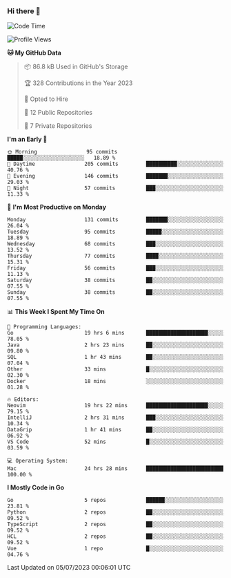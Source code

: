 ### Hi there 👋
<!--![visitors](https://visitor-badge.glitch.me/badge?page_id=d0zingcat)-->
<!--
**d0zingcat/d0zingcat** is a ✨ _special_ ✨ repository because its `README.md` (this file) appears on your GitHub profile.

Here are some ideas to get you started:

- 🔭 I’m currently working on ...
- 🌱 I’m currently learning ...
- 👯 I’m looking to collaborate on ...
- 🤔 I’m looking for help with ...
- 💬 Ask me about ...
- 📫 How to reach me: ...
- 😄 Pronouns: ...
- ⚡ Fun fact: ...
-->
<!--START_SECTION:waka-->
![Code Time](http://img.shields.io/badge/Code%20Time-2%2C808%20hrs%2012%20mins-blue)

![Profile Views](http://img.shields.io/badge/Profile%20Views-0-blue)

**🐱 My GitHub Data** 

> 📦 86.8 kB Used in GitHub's Storage 
 > 
> 🏆 328 Contributions in the Year 2023
 > 
> 💼 Opted to Hire
 > 
> 📜 12 Public Repositories 
 > 
> 🔑 7 Private Repositories 
 > 
**I'm an Early 🐤** 

```text
🌞 Morning                95 commits          █████░░░░░░░░░░░░░░░░░░░░   18.89 % 
🌆 Daytime                205 commits         ██████████░░░░░░░░░░░░░░░   40.76 % 
🌃 Evening                146 commits         ███████░░░░░░░░░░░░░░░░░░   29.03 % 
🌙 Night                  57 commits          ███░░░░░░░░░░░░░░░░░░░░░░   11.33 % 
```
📅 **I'm Most Productive on Monday** 

```text
Monday                   131 commits         ███████░░░░░░░░░░░░░░░░░░   26.04 % 
Tuesday                  95 commits          █████░░░░░░░░░░░░░░░░░░░░   18.89 % 
Wednesday                68 commits          ███░░░░░░░░░░░░░░░░░░░░░░   13.52 % 
Thursday                 77 commits          ████░░░░░░░░░░░░░░░░░░░░░   15.31 % 
Friday                   56 commits          ███░░░░░░░░░░░░░░░░░░░░░░   11.13 % 
Saturday                 38 commits          ██░░░░░░░░░░░░░░░░░░░░░░░   07.55 % 
Sunday                   38 commits          ██░░░░░░░░░░░░░░░░░░░░░░░   07.55 % 
```


📊 **This Week I Spent My Time On** 

```text
💬 Programming Languages: 
Go                       19 hrs 6 mins       ████████████████████░░░░░   78.05 % 
Java                     2 hrs 23 mins       ██░░░░░░░░░░░░░░░░░░░░░░░   09.80 % 
SQL                      1 hr 43 mins        ██░░░░░░░░░░░░░░░░░░░░░░░   07.04 % 
Other                    33 mins             █░░░░░░░░░░░░░░░░░░░░░░░░   02.30 % 
Docker                   18 mins             ░░░░░░░░░░░░░░░░░░░░░░░░░   01.28 % 

🔥 Editors: 
Neovim                   19 hrs 22 mins      ████████████████████░░░░░   79.15 % 
IntelliJ                 2 hrs 31 mins       ███░░░░░░░░░░░░░░░░░░░░░░   10.34 % 
DataGrip                 1 hr 41 mins        ██░░░░░░░░░░░░░░░░░░░░░░░   06.92 % 
VS Code                  52 mins             █░░░░░░░░░░░░░░░░░░░░░░░░   03.59 % 

💻 Operating System: 
Mac                      24 hrs 28 mins      █████████████████████████   100.00 % 
```

**I Mostly Code in Go** 

```text
Go                       5 repos             ██████░░░░░░░░░░░░░░░░░░░   23.81 % 
Python                   2 repos             ██░░░░░░░░░░░░░░░░░░░░░░░   09.52 % 
TypeScript               2 repos             ██░░░░░░░░░░░░░░░░░░░░░░░   09.52 % 
HCL                      2 repos             ██░░░░░░░░░░░░░░░░░░░░░░░   09.52 % 
Vue                      1 repo              █░░░░░░░░░░░░░░░░░░░░░░░░   04.76 % 
```




 Last Updated on 05/07/2023 00:06:01 UTC
<!--END_SECTION:waka-->

